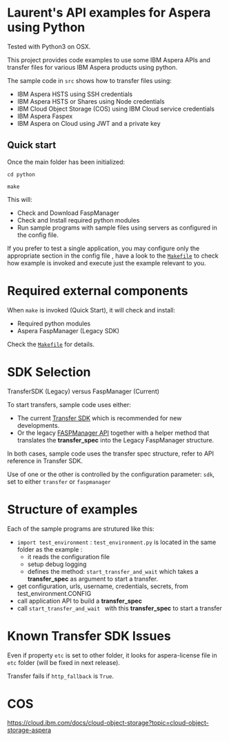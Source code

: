 # Laurent's API examples for Aspera using Python

Tested with Python3 on OSX.

This project provides code examples to use some IBM Aspera APIs and transfer files for various IBM Aspera products using python.

The sample code in `src` shows how to transfer files using:

* IBM Aspera HSTS using SSH credentials
* IBM Aspera HSTS or Shares using Node credentials
* IBM Cloud Object Storage (COS) using IBM Cloud service credentials
* IBM Aspera Faspex
* IBM Aspera on Cloud using JWT and a private key

## Quick start

Once the main folder has been initialized:

```
cd python

make
```

This will:

* Check and Download FaspManager
* Check and Install required python modules
* Run sample programs with sample files using servers as configured in the config file.

If you prefer to test a single application, you may configure only the appropriate section in the config file , have a look to the [`Makefile`](Makefile) to check how example is invoked and execute just the example relevant to you.

# Required external components

When `make` is invoked (Quick Start), it will check and install:

* Required python modules
* Aspera FaspManager (Legacy SDK)

Check the [`Makefile`](Makefile) for details.

# <a id="sdk"></a>SDK Selection

TransferSDK (Legacy) versus FaspManager (Current)

To start transfers, sample code uses either:

* The current [Transfer SDK](https://developer.ibm.com/apis/catalog?search=%22aspera%20transfer%20sdk%22) which is recommended for new developments.
* Or the legacy [FASPManager API](https://developer.ibm.com/apis/catalog?search=%22fasp%20manager%20sdk%22) together with a helper method that translates the **transfer_spec** into the Legacy FaspManager structure.

In both cases, sample code uses the transfer spec structure, refer to API reference in Transfer SDK.

Use of one or the other is controlled by the configuration parameter: `sdk`, set to either `transfer` or `faspmanager`

# Structure of examples

Each of the sample programs are strutured like this:

* `import test_environment` : `test_environment.py` is located in the same folder as the example :
	* it reads the configuration file
	* setup debug logging
	* defines the method: `start_transfer_and_wait` which takes a **transfer_spec** as argument to start a transfer.
* get configuration, urls, username, credentials, secrets, from test_environment.CONFIG
* call application API to build a **transfer_spec**
* call `start_transfer_and_wait ` with this **transfer_spec** to start a transfer

# Known Transfer SDK Issues

Even if property `etc` is set to other folder, it looks for aspera-license file in `etc` folder (will be fixed in next release).

Transfer fails if `http_fallback` is `True`.

# COS

<https://cloud.ibm.com/docs/cloud-object-storage?topic=cloud-object-storage-aspera>
